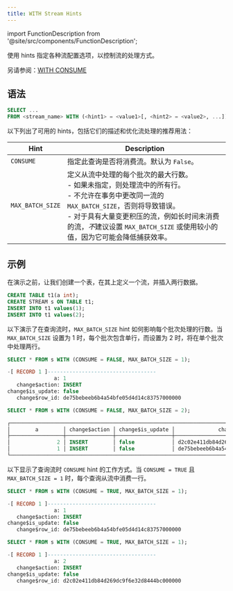 ```yaml
---
title: WITH Stream Hints
---
```

import FunctionDescription from '@site/src/components/FunctionDescription';

<FunctionDescription description="Introduced or updated: v1.2.670"/>

使用 hints 指定各种流配置选项，以控制流的处理方式。

另请参阅：[WITH CONSUME](with-consume.md)

## 语法

```sql
SELECT ...
FROM <stream_name> WITH (<hint1> = <value1>[, <hint2> = <value2>, ...])
```

以下列出了可用的 hints，包括它们的描述和优化流处理的推荐用法：

| Hint             | Description                                                                                                                                                                               |
|------------------|-------------------------------------------------------------------------------------------------------------------------------------------------------------------------------------------|
| `CONSUME`        | 指定此查询是否将消费流。默认为 `False`。                                                                                                                                                              |
| `MAX_BATCH_SIZE` | 定义从流中处理的每个批次的最大行数。<br/>- 如果未指定，则处理流中的所有行。<br/>- 不允许在事务中更改同一流的 `MAX_BATCH_SIZE`，否则将导致错误。<br/>- 对于具有大量变更积压的流，例如长时间未消费的流，*不*建议设置 `MAX_BATCH_SIZE` 或使用较小的值，因为它可能会降低捕获效率。 |

## 示例

在演示之前，让我们创建一个表，在其上定义一个流，并插入两行数据。

```sql
CREATE TABLE t1(a int);
CREATE STREAM s ON TABLE t1;
INSERT INTO t1 values(1);
INSERT INTO t1 values(2);
```

以下演示了在查询流时，`MAX_BATCH_SIZE` hint 如何影响每个批次处理的行数。当 `MAX_BATCH_SIZE` 设置为 1 时，每个批次包含单行，而设置为 2 时，将在单个批次中处理两行。

```sql
SELECT * FROM s WITH (CONSUME = FALSE, MAX_BATCH_SIZE = 1);

-[ RECORD 1 ]-----------------------------------
               a: 1
   change$action: INSERT
change$is_update: false
   change$row_id: de75bebeeb6b4a54bfe05d4d14c83757000000

SELECT * FROM s WITH (CONSUME = FALSE, MAX_BATCH_SIZE = 2);

┌─────────────────────────────────────────────────────────────────────────────────────────────┐
│        a        │ change$action │ change$is_update │              change$row_id             │
├─────────────────┼───────────────┼──────────────────┼────────────────────────────────────────┤
│               2 │ INSERT        │ false            │ d2c02e411db84d269dc9f6e32d8444bc000000 │
│               1 │ INSERT        │ false            │ de75bebeeb6b4a54bfe05d4d14c83757000000 │
└─────────────────────────────────────────────────────────────────────────────────────────────┘
```

以下显示了查询流时 `CONSUME` hint 的工作方式。当 `CONSUME = TRUE` 且 ` MAX_BATCH_SIZE = 1` 时，每个查询从流中消费一行。

```sql
SELECT * FROM s WITH (CONSUME = TRUE, MAX_BATCH_SIZE = 1);

-[ RECORD 1 ]-----------------------------------
               a: 1
   change$action: INSERT
change$is_update: false
   change$row_id: de75bebeeb6b4a54bfe05d4d14c83757000000

SELECT * FROM s WITH (CONSUME = TRUE, MAX_BATCH_SIZE = 1);

-[ RECORD 1 ]-----------------------------------
               a: 2
   change$action: INSERT
change$is_update: false
   change$row_id: d2c02e411db84d269dc9f6e32d8444bc000000
```